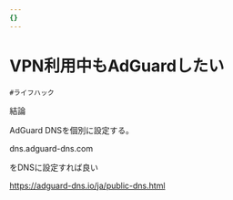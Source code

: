 ```yaml
---
{}
---
```

# VPN利用中もAdGuardしたい

`#ライフハック`

結論

AdGuard DNSを個別に設定する。

dns.adguard-dns.com

をDNSに設定すれば良い

https://adguard-dns.io/ja/public-dns.html